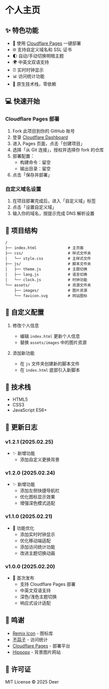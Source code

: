 # 个人主页

## ✨ 特色功能

- 🚀 使用 [Cloudflare Pages](https://dash.cloudflare.com) 一键部署
- 🌐 支持自定义域名和 SSL 证书
- 🌓 自动/手动切换明暗主题
- 🌍 中英文双语支持
- ⏰ 实时时钟显示
- 📊 访问统计功能
- 💪 原生技术栈，零依赖

## 💻 快速开始

### Cloudflare Pages 部署

1. Fork 此项目到你的 GitHub 账号
2. 登录 [Cloudflare Dashboard](https://dash.cloudflare.com)
3. 进入 Pages 页面，点击「创建项目」
4. 选择「从 Git 连接」，授权并选择你 fork 的仓库
5. 部署配置：
   - 构建命令：留空
   - 输出目录：留空
6. 点击「保存并部署」

### 自定义域名设置

1. 在项目部署完成后，进入「自定义域」标签
2. 点击「设置自定义域」
3. 输入你的域名，按提示完成 DNS 解析设置

## 📁 项目结构

```
/
├── index.html              # 主页面
├── css/                    # 样式文件夹
│   └── style.css           # 主样式文件
├── js/                     # 脚本文件夹
│   ├── theme.js            # 主题切换
│   ├── lang.js             # 语言切换
│   └── clock.js            # 时钟功能
└── assets/                 # 资源文件夹
    ├── images/             # 图片资源
    └── favicon.svg         # 网站图标
```

## 🔧 自定义配置

1. 修改个人信息
   - 编辑 `index.html` 更新个人信息
   - 替换 `assets/images` 中的图片资源

2. 添加新功能
   - 在 `js` 文件夹创建新的脚本文件
   - 在 `index.html` 底部引入新脚本

## 🧠 技术栈

- HTML5
- CSS3
- JavaScript ES6+

## 📝 更新日志

### v1.2.1 (2025.02.25)
- ✨ 新增功能
  - 添加自定义更换背景

### v1.2.0 (2025.02.24)
- ✨ 新增功能
  - 添加左侧快捷导航栏
  - 优化图标显示效果
  - 增强深色模式适配

### v1.1.0 (2025.02.21)
- 🎯 功能优化
  - 添加实时时钟显示
  - 优化移动端适配
  - 添加访问统计功能
  - 改进主题切换动画

### v1.0.0 (2025.02.20)
- 🚀 首次发布
  - 支持 Cloudflare Pages 部署
  - 中英文双语支持
  - 深色/浅色主题切换
  - 响应式设计适配

## 🙏 鸣谢

- [Remix Icon](https://remixicon.com/) - 图标库
- [不蒜子](https://busuanzi.ibruce.info/) - 访问统计
- [Cloudflare Pages](https://pages.cloudflare.com/) - 部署平台
- [Hippopx](https://www.hippopx.com/) - 背景图片网站

## 📄 许可证

MIT License © 2025 Deer